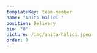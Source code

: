 ```yaml
---
templateKey: team-member
name: "Anita Halici "
position: Delivery
bio: "0"
picture: /img/anita-halici.jpeg
order: 0
---
```

